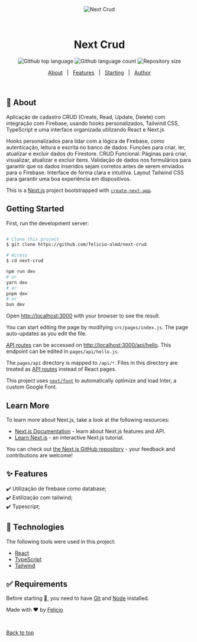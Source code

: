 <div align="center" id="top"> 
  <img src="./.github/app.gif" alt="Next Crud" />

  &#xa0;
</div>

<h1 align="center">Next Crud</h1>

<p align="center">
  <img alt="Github top language" src="https://img.shields.io/github/languages/top/felicio-almd/next-crud?color=56BEB8">

  <img alt="Github language count" src="https://img.shields.io/github/languages/count/{felicio-almd}/next-crud?color=56BEB8">

  <img alt="Repository size" src="https://img.shields.io/github/repo-size/felicio-almd/next-crud?color=56BEB8">

</p>

<p align="center">
  <a href="#dart-about">About</a> &#xa0; | &#xa0; 
  <a href="#sparkles-features">Features</a> &#xa0; | &#xa0;
  <a href="#checkered_flag-starting">Starting</a> &#xa0; | &#xa0;
  <a href="https://github.com/felicio-almd" target="_blank">Author</a>
</p>

<br>

## :dart: About ##

Aplicação de cadastro CRUD (Create, Read, Update, Delete) com integração com Firebase, usando hooks personalizados, Tailwind CSS, TypeScript e uma interface organizada utilizando React e Next.js

Hooks personalizados para lidar com a lógica de Firebase, como autenticação, leitura e escrita no banco de dados.
Funções para criar, ler, atualizar e excluir dados do Firestore.
CRUD Funcional:
Páginas para criar, visualizar, atualizar e excluir itens.
Validação de dados nos formulários para garantir que os dados inseridos sejam corretos antes de serem enviados para o Firebase.
Interface de forma clara e intuitiva.
Layout Tailwind CSS para garantir uma boa experiência em dispositivos.


This is a [Next.js](https://nextjs.org/) project bootstrapped with [`create-next-app`](https://github.com/vercel/next.js/tree/canary/packages/create-next-app).

## Getting Started

First, run the development server:

```bash

# Clone this project
$ git clone https://github.com/felicio-almd/next-crud

# Access
$ cd next-crud

npm run dev
# or
yarn dev
# or
pnpm dev
# or
bun dev
```

Open [http://localhost:3000](http://localhost:3000) with your browser to see the result.

You can start editing the page by modifying `src/pages/index.js`. The page auto-updates as you edit the file.

[API routes](https://nextjs.org/docs/api-routes/introduction) can be accessed on [http://localhost:3000/api/hello](http://localhost:3000/api/hello). This endpoint can be edited in `pages/api/hello.js`.

The `pages/api` directory is mapped to `/api/*`. Files in this directory are treated as [API routes](https://nextjs.org/docs/api-routes/introduction) instead of React pages.

This project uses [`next/font`](https://nextjs.org/docs/basic-features/font-optimization) to automatically optimize and load Inter, a custom Google Font.

## Learn More

To learn more about Next.js, take a look at the following resources:

- [Next.js Documentation](https://nextjs.org/docs) - learn about Next.js features and API.
- [Learn Next.js](https://nextjs.org/learn) - an interactive Next.js tutorial.

You can check out [the Next.js GitHub repository](https://github.com/vercel/next.js/) - your feedback and contributions are welcome!



## :sparkles: Features ##

:heavy_check_mark: Utilização de firebase como database;\
:heavy_check_mark: Estilização com tailwind;\
:heavy_check_mark: Typescript;


## :rocket: Technologies ##

The following tools were used in this project:

- [React](https://pt-br.reactjs.org/)
- [TypeScript](https://www.typescriptlang.org/)
- [Tailwind]()

## :white_check_mark: Requirements ##

Before starting :checkered_flag:, you need to have [Git](https://git-scm.com) and [Node](https://nodejs.org/en/) installed.


Made with :heart: by <a href="https://github.com/felicio-almd" target="_blank">Felicio</a>

&#xa0;

<a href="#top">Back to top</a>
